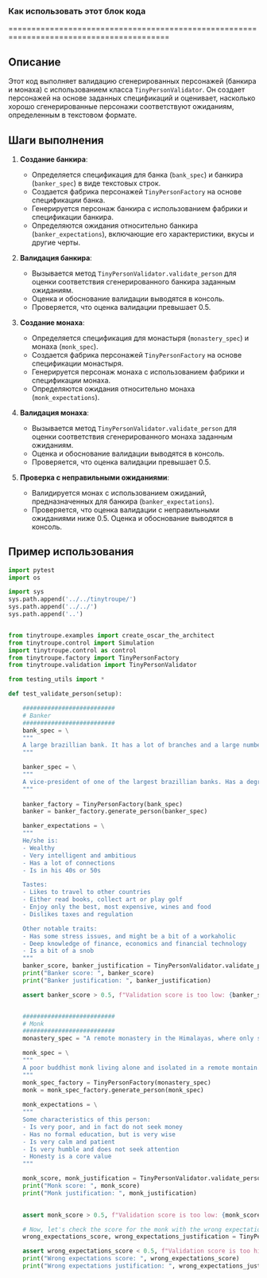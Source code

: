 ### Как использовать этот блок кода
=========================================================================================

Описание
-------------------------
Этот код выполняет валидацию сгенерированных персонажей (банкира и монаха) с использованием класса `TinyPersonValidator`. Он создает персонажей на основе заданных спецификаций и оценивает, насколько хорошо сгенерированные персонажи соответствуют ожиданиям, определенным в текстовом формате.

Шаги выполнения
-------------------------
1. **Создание банкира**:
   - Определяется спецификация для банка (`bank_spec`) и банкира (`banker_spec`) в виде текстовых строк.
   - Создается фабрика персонажей `TinyPersonFactory` на основе спецификации банка.
   - Генерируется персонаж банкира с использованием фабрики и спецификации банкира.
   - Определяются ожидания относительно банкира (`banker_expectations`), включающие его характеристики, вкусы и другие черты.

2. **Валидация банкира**:
   - Вызывается метод `TinyPersonValidator.validate_person` для оценки соответствия сгенерированного банкира заданным ожиданиям.
   - Оценка и обоснование валидации выводятся в консоль.
   - Проверяется, что оценка валидации превышает 0.5.

3. **Создание монаха**:
   - Определяется спецификация для монастыря (`monastery_spec`) и монаха (`monk_spec`).
   - Создается фабрика персонажей `TinyPersonFactory` на основе спецификации монастыря.
   - Генерируется персонаж монаха с использованием фабрики и спецификации монаха.
   - Определяются ожидания относительно монаха (`monk_expectations`).

4. **Валидация монаха**:
   - Вызывается метод `TinyPersonValidator.validate_person` для оценки соответствия сгенерированного монаха заданным ожиданиям.
   - Оценка и обоснование валидации выводятся в консоль.
   - Проверяется, что оценка валидации превышает 0.5.

5. **Проверка с неправильными ожиданиями**:
   - Валидируется монах с использованием ожиданий, предназначенных для банкира (`banker_expectations`).
   - Проверяется, что оценка валидации с неправильными ожиданиями ниже 0.5. Оценка и обоснование выводятся в консоль.

Пример использования
-------------------------

```python
import pytest
import os

import sys
sys.path.append('../../tinytroupe/')
sys.path.append('../../')
sys.path.append('..')


from tinytroupe.examples import create_oscar_the_architect
from tinytroupe.control import Simulation
import tinytroupe.control as control
from tinytroupe.factory import TinyPersonFactory
from tinytroupe.validation import TinyPersonValidator

from testing_utils import *

def test_validate_person(setup):

    ##########################
    # Banker
    ##########################
    bank_spec = \
    """
    A large brazillian bank. It has a lot of branches and a large number of employees. It is facing a lot of competition from fintechs.
    """

    banker_spec = \
    """
    A vice-president of one of the largest brazillian banks. Has a degree in engineering and an MBA in finance.
    """
    
    banker_factory = TinyPersonFactory(bank_spec)
    banker = banker_factory.generate_person(banker_spec)

    banker_expectations = \
    """
    He/she is:
    - Wealthy
    - Very intelligent and ambitious
    - Has a lot of connections
    - Is in his 40s or 50s

    Tastes:
    - Likes to travel to other countries
    - Either read books, collect art or play golf
    - Enjoy only the best, most expensive, wines and food
    - Dislikes taxes and regulation

    Other notable traits:
    - Has some stress issues, and might be a bit of a workaholic
    - Deep knowledge of finance, economics and financial technology
    - Is a bit of a snob
    """
    banker_score, banker_justification = TinyPersonValidator.validate_person(banker, expectations=banker_expectations, include_agent_spec=False, max_content_length=None)
    print("Banker score: ", banker_score)
    print("Banker justification: ", banker_justification)

    assert banker_score > 0.5, f"Validation score is too low: {banker_score:.2f}"


    ##########################
    # Monk  
    ########################## 
    monastery_spec = "A remote monastery in the Himalayas, where only spiritual seekers are allowed."

    monk_spec = \
    """
    A poor buddhist monk living alone and isolated in a remote montain.
    """
    monk_spec_factory = TinyPersonFactory(monastery_spec)
    monk = monk_spec_factory.generate_person(monk_spec)
    
    monk_expectations = \
    """
    Some characteristics of this person:
    - Is very poor, and in fact do not seek money
    - Has no formal education, but is very wise
    - Is very calm and patient
    - Is very humble and does not seek attention
    - Honesty is a core value    
    """

    monk_score, monk_justification = TinyPersonValidator.validate_person(monk, expectations=monk_expectations, include_agent_spec=False, max_content_length=None)
    print("Monk score: ", monk_score)
    print("Monk justification: ", monk_justification)
          

    assert monk_score > 0.5, f"Validation score is too low: {monk_score:.2f}"

    # Now, let's check the score for the monk with the wrong expectations! It has to be low!
    wrong_expectations_score, wrong_expectations_justification = TinyPersonValidator.validate_person(monk, expectations=banker_expectations, include_agent_spec=False, max_content_length=None)

    assert wrong_expectations_score < 0.5, f"Validation score is too high: {wrong_expectations_score:.2f}"
    print("Wrong expectations score: ", wrong_expectations_score)
    print("Wrong expectations justification: ", wrong_expectations_justification)